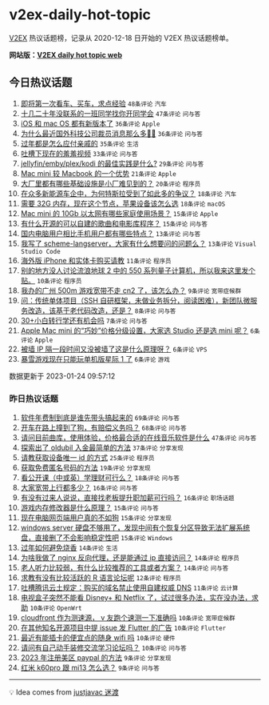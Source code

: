 # v2ex-daily-hot-topic

[V2EX](https://www.v2ex.com/) 热议话题榜，记录从 2020-12-18 日开始的 V2EX 热议话题榜单。

**网站版：[V2EX daily hot topic web](https://boojack.github.io/v2ex-daily-hot-topic-web/)**

## 今日热议话题

<!-- TODAY BEGIN -->

1. [即将第一次看车、买车，求点经验](https://www.v2ex.com/t/910425) `48条评论` `汽车`
1. [十几二十年没联系的一班同学找你开同学会](https://www.v2ex.com/t/910411) `47条评论` `问与答`
1. [iOS 和 mac OS 都有新版本了](https://www.v2ex.com/t/910409) `36条评论` `Apple`
1. [为什么最近国外科技公司裁员消息那么多😶‍🌫️](https://www.v2ex.com/t/910414) `36条评论` `问与答`
1. [过年都是怎么应付亲戚的](https://www.v2ex.com/t/910415) `35条评论` `生活`
1. [吐槽下现在的羞羞视频](https://www.v2ex.com/t/910418) `33条评论` `问与答`
1. [jellyfin/emby/plex/kodi 的最佳实践是什么?](https://www.v2ex.com/t/910440) `29条评论` `问与答`
1. [Mac mini 较 Macbook 的一个优势](https://www.v2ex.com/t/910421) `21条评论` `Apple`
1. [大厂里都有哪些基础设施是小厂难见到的？](https://www.v2ex.com/t/910430) `20条评论` `程序员`
1. [在众多新能源车企中，为何特斯拉受到了如此多的争议？](https://www.v2ex.com/t/910443) `18条评论` `汽车`
1. [需要 32G 内存，现在这个节点，苹果设备该怎么选](https://www.v2ex.com/t/910434) `18条评论` `macOS`
1. [Mac mini 的 10Gb 以太网有哪些家庭使用场景？](https://www.v2ex.com/t/910449) `15条评论` `Apple`
1. [有什么开源的可以自建的歌曲和电影库程序？](https://www.v2ex.com/t/910412) `15条评论` `问与答`
1. [国内电脑用户相比手机用户都有哪些特点？](https://www.v2ex.com/t/910420) `13条评论` `问与答`
1. [我写了 scheme-langserver，大家有什么想要问的问题么？](https://www.v2ex.com/t/910417) `13条评论` `Visual Studio Code`
1. [海外版 iPhone 和实体卡购买请教](https://www.v2ex.com/t/910444) `11条评论` `程序员`
1. [别的地方没人讨论流浪地球 2 中的 550 系列量子计算机，所以我来这里发个贴。](https://www.v2ex.com/t/910450) `10条评论` `程序员`
1. [我办的广州 500m 游戏宽带不走 cn2 了，该怎么办？](https://www.v2ex.com/t/910426) `9条评论` `宽带症候群`
1. [问：传统单体项目（SSH 自研框架，未做业务拆分，阅读困难），新团队微服务改造，该基于老代码改造，还是？](https://www.v2ex.com/t/910413) `8条评论` `问与答`
1. [30+小白转行学还有机会吗](https://www.v2ex.com/t/910442) `7条评论` `问与答`
1. [Apple Mac mini 的“巧妙”价格分级设置，大家选 Studio 还是选 mini 呢？](https://www.v2ex.com/t/910454) `6条评论` `Apple`
1. [被墙 IP 隔一段时间又没被墙了这是什么原理呀？](https://www.v2ex.com/t/910429) `6条评论` `VPS`
1. [暴雪游戏现在只能玩单机版星际 1 了](https://www.v2ex.com/t/910422) `6条评论` `游戏`

数据更新于 2023-01-24 09:57:12

<!-- TODAY END -->

### 昨日热议话题

<!-- YESTERDAY BEGIN -->

1. [软件年费制到底是谁先带头搞起来的](https://www.v2ex.com/t/910344) `69条评论` `问与答`
1. [开车在路上撞到了狗，有赔偿义务吗？](https://www.v2ex.com/t/910324) `68条评论` `问与答`
1. [请问目前曲库，使用体验，价格最合适的在线音乐软件是什么](https://www.v2ex.com/t/910323) `47条评论` `问与答`
1. [探索出了 oldubil 入金最简单的方法](https://www.v2ex.com/t/910321) `37条评论` `分享发现`
1. [请教获取设备唯一 id 的方式](https://www.v2ex.com/t/910357) `25条评论` `程序员`
1. [获取免费匿名号码的方法](https://www.v2ex.com/t/910395) `19条评论` `分享发现`
1. [看公开课（中或英）学理财可行么？](https://www.v2ex.com/t/910319) `18条评论` `问与答`
1. [大家宽带上行都多少？](https://www.v2ex.com/t/910355) `16条评论` `问与答`
1. [有没有过来人说说，直接找老板提升职加薪可行吗？](https://www.v2ex.com/t/910317) `16条评论` `职场话题`
1. [游戏内存修改器是什么原理？](https://www.v2ex.com/t/910350) `15条评论` `问与答`
1. [现在电脑网页端用户真的不如狗](https://www.v2ex.com/t/910379) `15条评论` `分享发现`
1. [windows server 硬盘不够用了，发现中间有个恢复分区导致无法扩展系统盘，直接删了不会影响稳定性吧](https://www.v2ex.com/t/910374) `15条评论` `Windows`
1. [过年如何避免烧香](https://www.v2ex.com/t/910381) `14条评论` `生活`
1. [为啥我做了 nginx 反向代理，还是能通过 ip 直接访问？](https://www.v2ex.com/t/910369) `14条评论` `程序员`
1. [老人听力比较弱，有什么比较推荐的工具或者方案？](https://www.v2ex.com/t/910336) `14条评论` `问与答`
1. [求教有没有比较活跃的 R 语言论坛呢](https://www.v2ex.com/t/910376) `12条评论` `程序员`
1. [吐槽腾讯云土规定：购买的域名禁止使用自建权威 DNS](https://www.v2ex.com/t/910383) `11条评论` `云计算`
1. [电视盒子突然不能看 Disney+ 和 Netflix 了，试过很多办法，实在没办法，求助](https://www.v2ex.com/t/910361) `10条评论` `OpenWrt`
1. [cloudfront 作为测速源， v 友跑个速测一下准确吗](https://www.v2ex.com/t/910349) `10条评论` `宽带症候群`
1. [在其他知名开源项目中提 issue 发 Flutter 的广告](https://www.v2ex.com/t/910343) `10条评论` `Flutter`
1. [最近有能插卡的便宜点的随身 wifi 吗](https://www.v2ex.com/t/910331) `10条评论` `硬件`
1. [请问有自己动手装修交流学习论坛吗？](https://www.v2ex.com/t/910318) `10条评论` `问与答`
1. [2023 年注册美区 paypal 的方法](https://www.v2ex.com/t/910351) `9条评论` `分享发现`
1. [红米 k60pro 跟 mi13 怎么选？](https://www.v2ex.com/t/910325) `9条评论` `问与答`

<!-- YESTERDAY END -->

---

💡 Idea comes from [justjavac 迷渡](https://github.com/justjavac/)
